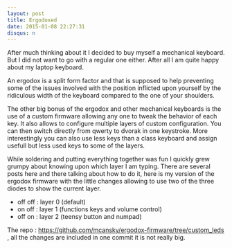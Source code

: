 ```yaml
---
layout: post
title: Ergodoxed
date: 2015-01-08 22:27:31
disqus: n
---
```


After much thinking about it I decided to buy myself a mechanical keyboard. But I did not want to go with a regular one either. After all I am quite happy about my laptop keyboard.

An ergodox is a split form factor and that is supposed to help preventing some of the issues involved with the position inflicted upon yourself by the ridiculous width of the keyboard compared to the one of your shoulders.

The other big bonus of the ergodox and other mechanical keyboards is the use of a custom firmware allowing any one to tweak the behavior of each key. It also allows to configure multiple layers of custom configuration. You can then switch directly from qwerty to dvorak in one keystroke. More interestingly you can also use less keys than a class keyboard and assign usefull but less used keys to some of the layers.

While soldering and putting everything together was fun I quickly grew grumpy about knowing upon which layer I am typing. There are several posts here and there talking about how to do it, here is my version of the ergodox firmware with the little changes allowing to use two of the three diodes to show the current layer.

- off off : layer 0 (default)
- on off : layer 1 (functions keys and volume control)
- off on : layer 2 (teensy button and numpad)

The repo : https://github.com/mcansky/ergodox-firmware/tree/custom_leds , all the changes are included in one commit it is not really big.
